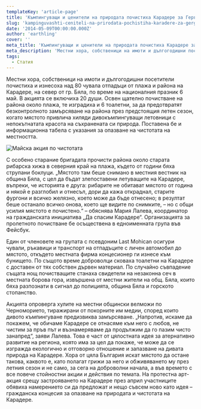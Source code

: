 ```yaml
---
templateKey: 'article-page'
title: 'Къмпингуващи и ценители на природата почистиха Карадере за Гергьовден'
slug: 'kampinguvashti-ceniteli-na-prirodata-pochistiha-karadere-za-gergovden'
date: '2014-05-09T00:00:00.000Z'
author: 'earthling'
cover: ''
meta_title: 'Къмпингуващи и ценители на природата почистиха Карадере за Гергьовден'
meta_description: 'Местни хора, собственици на имоти и дългогодишни посетители почистиха и изнесоха над 80 чувала отпадъци от плажа и района на Карадере, на север от гр. Бяла, по време на националния празник 6 май.'
tags:
  - Статия
---
```


Местни хора, собственици на имоти и дългогодишни посетители почистиха и изнесоха над 80 чувала отпадъци от плажа и района на Карадере, на север от гр. Бяла, по време на националния празник 6 май. В акцията се включиха 20 души. Освен щателно почистване на района около плажа, те изградиха и 6 тоалетни, за да предотвратят безконтролното замърсяване на района през предстоящия летен сезон, когато мястото привлича хиляди дивокъмпингуващи летовници с непокътнатата красота на съхранената си природа. Поставена бе и информационна табела с указания за опазване на чистотата на местността.

![Майска акция по чистотата](/img/6thmay.jpg)

С особено старание бригадата прочисти района около старата рибарска хижа в северния край на плажа, където от години бяха струпани боклуци. „Мястото там беше снимано в местния вестник на община Бяла, с цел да бъдат злепоставени летуващите на Карадере, въпреки, че историята е друга: рибарите не обитават мястото от година и някой е разглобил и отнесъл, дори да кажа откраднал, старите фургони и всичко желязно, което може да бъде отнесено; в резултат беше останало всичко онова, което ще видите по снимките, – но с общи усилия мястото е почистено.“ – обяснява Мария Лалева, координатор на гражданската инициатива „Да спасим Карадере“. Организацията за пролетното почистване бе осъществена в едноименната група във Фейсбук.

Един от членовете на групата с псевдоним Last Mohican осигури чували, ръкавици и транспорт на отпадъците с личен автомобил до мястото, откъдето местната фирма концесионер ги изнесе към бунището. По същото време доброволци сковаха тоалетни на Карадере с доставен от тях собствен дървен материал. По случайно съвпадение същата нощ почистващите станаха свидетели на незаконна сеч в местната борова гора, извършена от местни жители на общ. Бяла, които бяха разпознати в сигнал до полицията, община Бяла и горското стопанство.

Акцията опроверга хулите на местни общински велможи по Черноморието, тиражирани от покорните им медии, според които дивото къмпингуване предизвиква замърсяване. „Напротив, искаме да покажем, че обичаме Карадере се отнасяме към него с любов, не чистим за пръв път и възнамеряваме да продължим да го пазим чисто занапред“, заяви Лалева. Това е част от цялостната идея за атернативно развитие на региона, която има за цел да покаже, че може да се изгражда екологично и отговорно отношение и запазване на дивата природа на Карадере. Хора от цяла България искат мястото да остане такова, каквото е, като полагат грижи за него и обживяването му през летния сезон и не само, за сега на доброволни начала, а във времето с все повече стойностни акции и действия по темата. На протестна арт-акция срещу застрояването на Карадере през април участниците обявиха намерението си да предложат и нещо съвсем ново като идея – гражданска концесия за опазване на природата и чистотата на Карадере.

